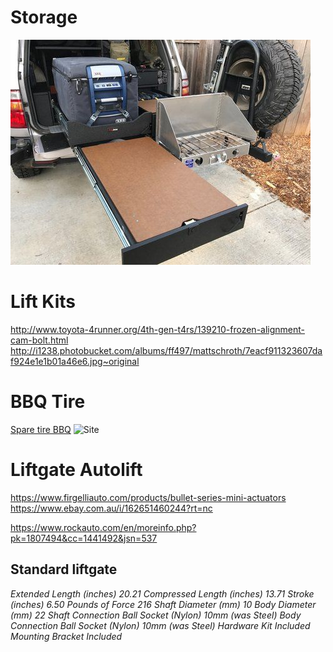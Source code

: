 <!-- TITLE: Mods -->
<!-- SUBTITLE: A quick summary of Mods -->
# Storage
![Img 20180225 Wa 0000](/uploads/img-20180225-wa-0000.jpg "Img 20180225 Wa 0000")
# Lift Kits
http://www.toyota-4runner.org/4th-gen-t4rs/139210-frozen-alignment-cam-bolt.html
http://i1238.photobucket.com/albums/ff497/mattschroth/7eacf911323607daf924e1e1b01a46e6.jpg~original
# BBQ Tire
[Spare tire BBQ](https://www.frontrunneroutfitters.com/en/us/front-runner-spare-tire-mount-braai-bbq-grate.html)
![Site](https://lh6.googleusercontent.com/KiS28pt63O3_HQB5iwcKcAxO-tUQq0DzsMcN5422o-Z2dxe3WeAQFS5wUk_QB8-oMdQQIhUWFkiwYr_HcgkQ=w1920-h949-rw)

# Liftgate Autolift
https://www.firgelliauto.com/products/bullet-series-mini-actuators
https://www.ebay.com.au/i/162651460244?rt=nc

https://www.rockauto.com/en/moreinfo.php?pk=1807494&cc=1441492&jsn=537

## Standard liftgate
*Extended Length (inches)	20.21
Compressed Length (inches)	13.71
Stroke (inches)	6.50
Pounds of Force	216
Shaft Diameter (mm)	10
Body Diameter (mm)	22
Shaft Connection	Ball Socket (Nylon) 10mm (was Steel)
Body Connection	Ball Socket (Nylon) 10mm (was Steel)
Hardware Kit	Included
Mounting Bracket	Included*